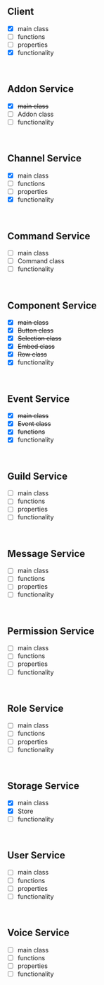 ## Client
- [x] main class
- [ ] functions
- [ ] properties
- [x] functionality

<br>

## Addon Service
- [x] ~~main class~~
- [ ] Addon class
- [ ] functionality

<br>

## Channel Service
- [x] main class
- [ ] functions
- [ ] properties
- [x] functionality

<br>

## Command Service
- [ ] main class
- [ ] Command class
- [ ] functionality

<br>

## Component Service
- [x] ~~main class~~
- [x] ~~Button class~~
- [x] ~~Selection class~~
- [x] ~~Embed class~~
- [x] ~~Row class~~
- [x] functionality 

<br>

## Event Service
- [x] ~~main class~~
- [x] ~~Event class~~ 
- [x] ~~functions~~
- [x] functionality

<br>

## Guild Service
- [ ] main class
- [ ] functions
- [ ] properties
- [ ] functionality

<br>

## Message Service
- [ ] main class
- [ ] functions
- [ ] properties
- [ ] functionality

<br>

## Permission Service
- [ ] main class
- [ ] functions
- [ ] properties
- [ ] functionality

<br>

## Role Service
- [ ] main class
- [ ] functions
- [ ] properties
- [ ] functionality

<br>

## Storage Service
- [x] main class
- [x] Store
- [ ] functionality

<br>

## User Service
- [ ] main class
- [ ] functions
- [ ] properties
- [ ] functionality

<br>

## Voice Service
- [ ] main class
- [ ] functions
- [ ] properties
- [ ] functionality

<br>
